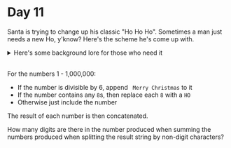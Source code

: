 # Day 11

Santa is trying to change up his classic "Ho Ho Ho". Sometimes a man just needs a new Ho, y'know? Here's the scheme he's come up with.

<details>
<summary>Here's some background lore for those who need it</summary>
<em>Courtesy of ChatGPT</em><br>
Santa, in an effort to freshen up his traditional "Ho Ho Ho," has devised a new scheme infused with a touch of technology. He's introduced a dynamic and personalized approach to his festive greeting, and here's the background:

Santa recognized the need for a change in his iconic expression and decided to bring a modern twist to it.

He enlisted his team of tech-savvy elves to create an algorithm that tailors the greeting based on various factors.

The algorithm considers geolocation, personal preferences, and even incorporates elements like coding terms for tech enthusiasts.

Santa's goal is to make each "Ho" unique and fitting for the individual, injecting a dose of surprise and holiday cheer.

This programming challenge adds a playful and innovative touch to Santa's timeless tradition, keeping the festive spirit alive with a hint of technological magic.
</details>

<br>

For the numbers 1 - 1,000,000:
- If the number is divisible by 6, append ` Merry Christmas` to it
- If the number contains any `8`s, then replace each `8` with a `HO`
- Otherwise just include the number

The result of each number is then concatenated.

How many digits are there in the number produced when summing the numbers produced when splitting the result string by non-digit characters?
